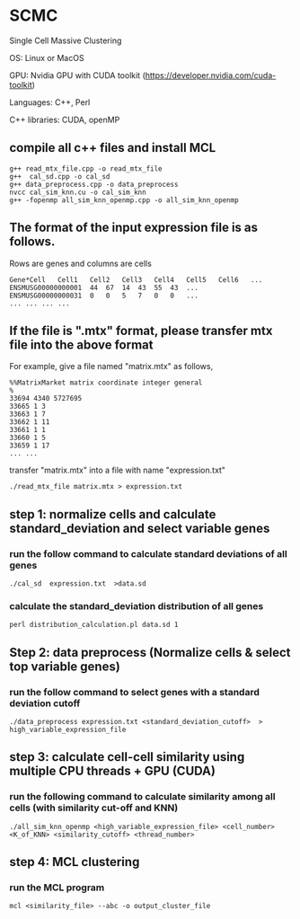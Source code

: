 # SCMC
Single Cell Massive Clustering

OS: Linux or MacOS

GPU: Nvidia GPU with CUDA toolkit (https://developer.nvidia.com/cuda-toolkit)

Languages: C++, Perl

C++ libraries: CUDA, openMP


##  compile all c++ files and install MCL 
```
g++ read_mtx_file.cpp -o read_mtx_file
g++  cal_sd.cpp -o cal_sd
g++ data_preprocess.cpp -o data_preprocess
nvcc cal_sim_knn.cu -o cal_sim_knn
g++ -fopenmp all_sim_knn_openmp.cpp -o all_sim_knn_openmp
```
## The format of the input expression file is as follows. 

Rows are genes and columns are cells 
```
Gene*Cell	Cell1	Cell2	Cell3	Cell4	Cell5	Cell6	...
ENSMUSG00000000001	44	67	14	43	55	43	...
ENSMUSG00000000031	0	0	5	7	0	0	...
... ... ... ...
```
## If the file is ".mtx" format, please transfer mtx file into the above format

For example, give a file named "matrix.mtx" as follows,
```
%%MatrixMarket matrix coordinate integer general
%
33694 4340 5727695
33665 1 3
33663 1 7
33662 1 11
33661 1 1
33660 1 5
33659 1 17
... ...
```
transfer "matrix.mtx" into a file with name "expression.txt"
```
./read_mtx_file matrix.mtx > expression.txt
```

## step 1: normalize cells and calculate standard_deviation and select variable genes


### run the follow command to calculate standard deviations of all genes
```
./cal_sd  expression.txt  >data.sd
```
### calculate the standard_deviation distribution of all genes
```
perl distribution_calculation.pl data.sd 1
```
## Step 2: data preprocess (Normalize cells & select top variable genes)

### run the follow command to select genes with a standard deviation cutoff
```
./data_preprocess expression.txt <standard_deviation_cutoff>  > high_variable_expression_file
```
## step 3: calculate cell-cell similarity using multiple CPU threads + GPU (CUDA)

### run the following command to calculate similarity among all cells (with similarity cut-off and KNN)
```
./all_sim_knn_openmp <high_variable_expression_file> <cell_number> <K_of_KNN> <similarity_cutoff> <thread_number>
```

## step 4: MCL clustering

### run the MCL program
```
mcl <similarity_file> --abc -o output_cluster_file
```
